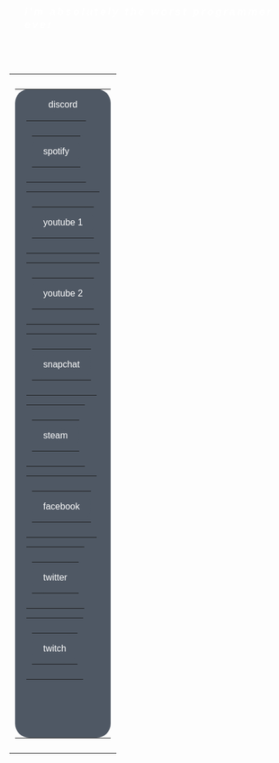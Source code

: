 <!-- CSS Code -->
<style type="text/css" scoped>
.GeneratedText {
font-family:Arial, sans-serif;font-size:large;font-style:italic;font-weight:bold;letter-spacing:0.2em;line-height:1.3em;color:#FFFFFF;padding:1.5em;
}
</style>

<!-- HTML Code -->
<div class="GeneratedText">i'm absolutely the worst programmer ever</div>






<p>&nbsp;</p>
<!--Button-->
<center>
 <table align="center" cellspacing="0" cellpadding="0" width="100%">
   <tr>
     <td align="center" style="padding: 10px;">
       <table border="0" class="mobile-button" cellspacing="0" cellpadding="0">
         <tr>
           <td align="center" bgcolor="#4f5864" style="background-color: #4f5864; margin: auto; max-width: 600px; -webkit-border-radius: 25px; -moz-border-radius: 25px; border-radius: 25px; padding: 15px 20px; " width="100%">
           <!--[if mso]>&nbsp;<![endif]-->
               <a href="https://bit.ly/gosiewildiscord" target="_blank" style="16px; font-family: Verdana, Geneva, sans-serif; color: #ffffff; font-weight:normal; text-align:center; background-color: #4f5864; text-decoration: none; border: none; -webkit-border-radius: 25px; -moz-border-radius: 25px; border-radius: 25px; display: inline-block;">
                   <span style="font-size: 16px; font-family: Verdana, Geneva, sans-serif; color: #ffffff; font-weight:normal; line-height:1.5em; text-align:center;">discord</span>
             </a>
           <!--[if mso]>&nbsp;<![endif]--
.b1 {
    border: none;
    background: none;
    cursor: pointer;
    margin: 0;
    padding: 0;
}
<button class="b1">I'm a button</button>>
           </td>
         </tr>
       </table>
     </td>
   </tr>
 </table>
</center>
<!--Button-->
<center>
 <table align="center" cellspacing="0" cellpadding="0" width="100%">
   <tr>
     <td align="center" style="padding: 10px;">
       <table border="0" class="mobile-button" cellspacing="0" cellpadding="0">
         <tr>
           <td align="center" bgcolor="#4f5864" style="background-color: #4f5864; margin: auto; max-width: 600px; -webkit-border-radius: 25px; -moz-border-radius: 25px; border-radius: 25px; padding: 15px 20px; " width="100%">
           <!--[if mso]>&nbsp;<![endif]-->
               <a href="https://bit.ly/gosiewilspotify" target="_blank" style="16px; font-family: Verdana, Geneva, sans-serif; color: #ffffff; font-weight:normal; text-align:center; background-color: #4f5864; text-decoration: none; border: none; -webkit-border-radius: 25px; -moz-border-radius: 25px; border-radius: 25px; display: inline-block;">
                   <span style="font-size: 16px; font-family: Verdana, Geneva, sans-serif; color: #ffffff; font-weight:normal; line-height:1.5em; text-align:center;">spotify</span>
             </a>
           <!--[if mso]>&nbsp;<![endif]-->
           </td>
         </tr>
       </table>
     </td>
   </tr>
 </table>
</center>
<!--Button-->
<center>
 <table align="center" cellspacing="0" cellpadding="0" width="100%">
   <tr>
     <td align="center" style="padding: 10px;">
       <table border="0" class="mobile-button" cellspacing="0" cellpadding="0">
         <tr>
           <td align="center" bgcolor="#4f5864" style="background-color: #4f5864; margin: auto; max-width: 600px; -webkit-border-radius: 25px; -moz-border-radius: 25px; border-radius: 25px; padding: 15px 20px; " width="100%">
           <!--[if mso]>&nbsp;<![endif]-->
               <a href="https://bit.ly/gosiewilyoutube1" target="_blank" style="16px; font-family: Verdana, Geneva, sans-serif; color: #ffffff; font-weight:normal; text-align:center; background-color: #4f5864; text-decoration: none; border: none; -webkit-border-radius: 25px; -moz-border-radius: 25px; border-radius: 25px; display: inline-block;">
                   <span style="font-size: 16px; font-family: Verdana, Geneva, sans-serif; color: #ffffff; font-weight:normal; line-height:1.5em; text-align:center;">youtube 1</span>
             </a>
           <!--[if mso]>&nbsp;<![endif]-->
           </td>
         </tr>
       </table>
     </td>
   </tr>
 </table>
</center>
<!--Button-->
<center>
 <table align="center" cellspacing="0" cellpadding="0" width="100%">
   <tr>
     <td align="center" style="padding: 10px;">
       <table border="0" class="mobile-button" cellspacing="0" cellpadding="0">
         <tr>
           <td align="center" bgcolor="#4f5864" style="background-color: #4f5864; margin: auto; max-width: 600px; -webkit-border-radius: 25px; -moz-border-radius: 25px; border-radius: 25px; padding: 15px 20px; " width="100%">
           <!--[if mso]>&nbsp;<![endif]-->
               <a href="https://bit.ly/gosiewilyoutube2" target="_blank" style="16px; font-family: Verdana, Geneva, sans-serif; color: #ffffff; font-weight:normal; text-align:center; background-color: #4f5864; text-decoration: none; border: none; -webkit-border-radius: 25px; -moz-border-radius: 25px; border-radius: 25px; display: inline-block;">
                   <span style="font-size: 16px; font-family: Verdana, Geneva, sans-serif; color: #ffffff; font-weight:normal; line-height:1.5em; text-align:center;">youtube 2</span>
             </a>
           <!--[if mso]>&nbsp;<![endif]-->
           </td>
         </tr>
       </table>
     </td>
   </tr>
 </table>
</center>
<!--Button-->
<center>
 <table align="center" cellspacing="0" cellpadding="0" width="100%">
   <tr>
     <td align="center" style="padding: 10px;">
       <table border="0" class="mobile-button" cellspacing="0" cellpadding="0">
         <tr>
           <td align="center" bgcolor="#4f5864" style="background-color: #4f5864; margin: auto; max-width: 600px; -webkit-border-radius: 25px; -moz-border-radius: 25px; border-radius: 25px; padding: 15px 20px; " width="100%">
           <!--[if mso]>&nbsp;<![endif]-->
               <a href="https://bit.ly/gosiewilsnapchat" target="_blank" style="16px; font-family: Verdana, Geneva, sans-serif; color: #ffffff; font-weight:normal; text-align:center; background-color: #4f5864; text-decoration: none; border: none; -webkit-border-radius: 25px; -moz-border-radius: 25px; border-radius: 25px; display: inline-block;">
                   <span style="font-size: 16px; font-family: Verdana, Geneva, sans-serif; color: #ffffff; font-weight:normal; line-height:1.5em; text-align:center;">snapchat</span>
             </a>
           <!--[if mso]>&nbsp;<![endif]-->
           </td>
         </tr>
       </table>
     </td>
   </tr>
 </table>
</center>
<!--Button-->
<center>
 <table align="center" cellspacing="0" cellpadding="0" width="100%">
   <tr>
     <td align="center" style="padding: 10px;">
       <table border="0" class="mobile-button" cellspacing="0" cellpadding="0">
         <tr>
           <td align="center" bgcolor="#4f5864" style="background-color: #4f5864; margin: auto; max-width: 600px; -webkit-border-radius: 25px; -moz-border-radius: 25px; border-radius: 25px; padding: 15px 20px; " width="100%">
           <!--[if mso]>&nbsp;<![endif]-->
               <a href="https://bit.ly/gosiewilsteam" target="_blank" style="16px; font-family: Verdana, Geneva, sans-serif; color: #ffffff; font-weight:normal; text-align:center; background-color: #4f5864; text-decoration: none; border: none; -webkit-border-radius: 25px; -moz-border-radius: 25px; border-radius: 25px; display: inline-block;">
                   <span style="font-size: 16px; font-family: Verdana, Geneva, sans-serif; color: #ffffff; font-weight:normal; line-height:1.5em; text-align:center;">steam</span>
             </a>
           <!--[if mso]>&nbsp;<![endif]-->
           </td>
         </tr>
       </table>
     </td>
   </tr>
 </table>
</center>
<!--Button-->
<center>
 <table align="center" cellspacing="0" cellpadding="0" width="100%">
   <tr>
     <td align="center" style="padding: 10px;">
       <table border="0" class="mobile-button" cellspacing="0" cellpadding="0">
         <tr>
           <td align="center" bgcolor="#4f5864" style="background-color: #4f5864; margin: auto; max-width: 600px; -webkit-border-radius: 25px; -moz-border-radius: 25px; border-radius: 25px; padding: 15px 20px; " width="100%">
           <!--[if mso]>&nbsp;<![endif]-->
               <a href="https://bit.ly/gosiewilfacebook" target="_blank" style="16px; font-family: Verdana, Geneva, sans-serif; color: #ffffff; font-weight:normal; text-align:center; background-color: #4f5864; text-decoration: none; border: none; -webkit-border-radius: 25px; -moz-border-radius: 25px; border-radius: 25px; display: inline-block;">
                   <span style="font-size: 16px; font-family: Verdana, Geneva, sans-serif; color: #ffffff; font-weight:normal; line-height:1.5em; text-align:center;">facebook</span>
             </a>
           <!--[if mso]>&nbsp;<![endif]-->
           </td>
         </tr>
       </table>
     </td>
   </tr>
 </table>
</center>
<!--Button-->
<center>
 <table align="center" cellspacing="0" cellpadding="0" width="100%">
   <tr>
     <td align="center" style="padding: 10px;">
       <table border="0" class="mobile-button" cellspacing="0" cellpadding="0">
         <tr>
           <td align="center" bgcolor="#4f5864" style="background-color: #4f5864; margin: auto; max-width: 600px; -webkit-border-radius: 25px; -moz-border-radius: 25px; border-radius: 25px; padding: 15px 20px; " width="100%">
           <!--[if mso]>&nbsp;<![endif]-->
               <a href="https://bit.ly/gosiewiltwitter" target="_blank" style="16px; font-family: Verdana, Geneva, sans-serif; color: #ffffff; font-weight:normal; text-align:center; background-color: #4f5864; text-decoration: none; border: none; -webkit-border-radius: 25px; -moz-border-radius: 25px; border-radius: 25px; display: inline-block;">
                   <span style="font-size: 16px; font-family: Verdana, Geneva, sans-serif; color: #ffffff; font-weight:normal; line-height:1.5em; text-align:center;">twitter</span>
             </a>
           <!--[if mso]>&nbsp;<![endif]-->
           </td>
         </tr>
       </table>
     </td>
   </tr>
 </table>
</center>
<!--Button-->
<center>
 <table align="center" cellspacing="0" cellpadding="0" width="100%">
   <tr>
     <td align="center" style="padding: 10px;">
       <table border="0" class="mobile-button" cellspacing="0" cellpadding="0">
         <tr>
           <td align="center" bgcolor="#4f5864" style="background-color: #4f5864; margin: auto; max-width: 600px; -webkit-border-radius: 25px; -moz-border-radius: 25px; border-radius: 25px; padding: 15px 20px; " width="100%">
           <!--[if mso]>&nbsp;<![endif]-->
               <a href="https://bit.ly/gosiewiltwitch" target="_blank" style="16px; font-family: Verdana, Geneva, sans-serif; color: #ffffff; font-weight:normal; text-align:center; background-color: #4f5864; text-decoration: none; border: none; -webkit-border-radius: 25px; -moz-border-radius: 25px; border-radius: 25px; display: inline-block;">
                   <span style="font-size: 16px; font-family: Verdana, Geneva, sans-serif; color: #ffffff; font-weight:normal; line-height:1.5em; text-align:center;">twitch</span>
             </a>
           <!--[if mso]>&nbsp;<![endif]-->
           </td>
         </tr>
       </table>
     </td>
   </tr>
 </table>
</center>
<p>&nbsp;</p>
<p>&nbsp;</p>
<style>
body {
  background-image: url('https://i.ibb.co/hfzN0v2/Untitled.jpg');
  background-repeat: no-repeat;
  background-attachment: fixed;
  background-size: 100% 100%;
 }
<em>
<p>uh still work in progress</p></em>
<p>&nbsp;</p>
<img src="https://images-ext-2.discordapp.net/external/IHp6fX2cI4hWF4IGBSL82olXOKHoL3MregfzxNmzmK4/https/media.discordapp.net/attachments/828711377073602570/843199210408116306/caption.gif" alt="nigeria"  width="500" />
<p>&nbsp;</p>
technik informatyk gaming.

